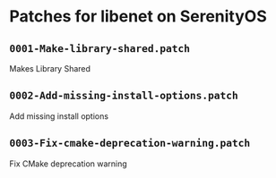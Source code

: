 # Patches for libenet on SerenityOS

## `0001-Make-library-shared.patch`

Makes Library Shared

## `0002-Add-missing-install-options.patch`

Add missing install options

## `0003-Fix-cmake-deprecation-warning.patch`

Fix CMake deprecation warning

